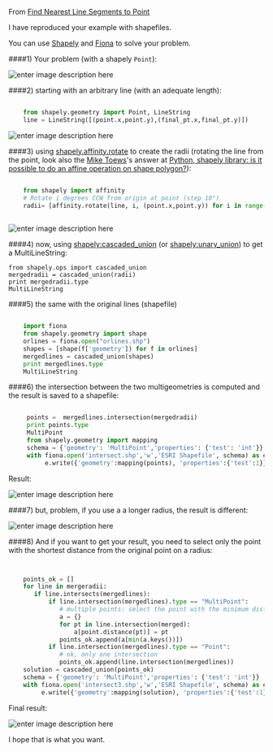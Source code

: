 From [Find Nearest Line Segments to Point](http://gis.stackexchange.com/questions/81613/find-nearest-line-segments-to-point/)

I have reproduced your example with shapefiles. 

You can use [Shapely][1] and [Fiona][2] to solve your problem.

####1) Your problem (with a shapely `Point`):

![enter image description here][3]

####2) starting with an arbitrary line (with an adequate length):


```python

    from shapely.geometry import Point, LineString
    line = LineString([(point.x,point.y),(final_pt.x,final_pt.y)])
```


![enter image description here][4]

####3) using [shapely.affinity.rotate][5] to create the radii (rotating the line from the point, look also the [Mike Toews][6]'s answer at [Python, shapely library: is it possible to do an affine operation on shape polygon?][7]):


```python

    from shapely import affinity
    # Rotate i degrees CCW from origin at point (step 10°)
    radii= [affinity.rotate(line, i, (point.x,point.y)) for i in range(0,360,10)]
    

```

![enter image description here][8]

####4) now, using [shapely:cascaded_union][9] (or [shapely:unary_union][10]) to get a MultiLineString:

<!-- language: lang-py -->

    from shapely.ops import cascaded_union
    mergedradii = cascaded_union(radii)
    print mergedradii.type
    MultiLineString
    

####5) the same with the original lines (shapefile)


```python

    import fiona
    from shapely.geometry import shape
    orlines = fiona.open("orlines.shp")
    shapes = [shape(f['geometry']) for f in orlines]
    mergedlines = cascaded_union(shapes)
    print mergedlines.type
    MultiLineString

```

####6) the intersection between the two multigeometries is computed and the result is saved to a shapefile:


```python

     points =  mergedlines.intersection(mergedradii)
     print points.type
     MultiPoint
     from shapely.geometry import mapping
     schema = {'geometry': 'MultiPoint','properties': {'test': 'int'}}
     with fiona.open('intersect.shp','w','ESRI Shapefile', schema) as e:
          e.write({'geometry':mapping(points), 'properties':{'test':1}})

```

Result:

![enter image description here][11]

####7) but, problem, if you use a a longer radius, the result is different:

![enter image description here][12]

####8) And if you want to get your result, you need to select only the point with the shortest distance from the original point on a radius: 


```python


    points_ok = []
    for line in mergeradii:
       if line.intersects(mergedlines):
           if line.intersection(mergedlines).type == "MultiPoint":
              # multiple points: select the point with the minimum distance
              a = {}
              for pt in line.intersection(merged):
                  a[point.distance(pt)] = pt
              points_ok.append(a[min(a.keys())])
           if line.intersection(mergedlines).type == "Point":
              # ok, only one intersection
              points_ok.append(line.intersection(mergedlines))
    solution = cascaded_union(points_ok)
    schema = {'geometry': 'MultiPoint','properties': {'test': 'int'}}
    with fiona.open('intersect3.shp','w','ESRI Shapefile', schema) as e:
         e.write({'geometry':mapping(solution), 'properties':{'test':1}})


```

Final result:

![enter image description here][13]

I hope that is what you want.

 


  [1]: http://toblerity.org/shapely/manual.html
  [2]: http://toblerity.org/fiona/manual.htm
  [3]: http://i.stack.imgur.com/CrbO3.jpg
  [4]: http://i.stack.imgur.com/vhnvh.jpg
  [5]: https://github.com/Toblerity/Shapely/blob/master/shapely/affinity.py
  [6]: http://gis.stackexchange.com/users/1872/mike-toews
  [7]: http://gis.stackexchange.com/questions/13383/python-shapely-library-is-it-possible-to-do-an-affine-operation-on-shape-polyg/13431#13431
  [8]: http://i.stack.imgur.com/5xvF6.jpg
  [9]: http://toblerity.org/shapely/manual.html#shapely.ops.cascaded_union
  [10]: http://toblerity.org/shapely/manual.html#shapely.ops.unary_union
  [11]: http://i.stack.imgur.com/OaYmn.jpg
  [12]: http://i.stack.imgur.com/YF5Ns.jpg
  [13]: http://i.stack.imgur.com/QR1ko.jpg
